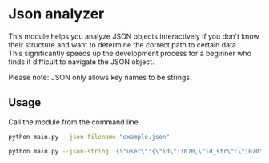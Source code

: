 # Json analyzer

This module helps you analyze JSON objects interactively if you don't know their structure and want to determine the correct path to certain data.  
This significantly speeds up the development process for a beginner who finds it difficult to navigate the JSON object.

Please note: JSON only allows key names to be strings.

## Usage

Call the module from the command line.

```bash
python main.py --json-filename "example.json"
```

```bash
python main.py --json-string '{\"user\":{\"id\":1070,\"id_str\":\"1070\"}}'
```
